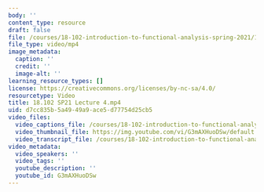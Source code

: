 ```yaml
---
body: ''
content_type: resource
draft: false
file: /courses/18-102-introduction-to-functional-analysis-spring-2021/18102-sp21-lecture-4_360p_16_9.mp4
file_type: video/mp4
image_metadata:
  caption: ''
  credit: ''
  image-alt: ''
learning_resource_types: []
license: https://creativecommons.org/licenses/by-nc-sa/4.0/
resourcetype: Video
title: 18.102 SP21 Lecture 4.mp4
uid: d7cc835b-5a49-49a9-ace5-d77754d25cb5
video_files:
  video_captions_file: /courses/18-102-introduction-to-functional-analysis-spring-2021/1_HlcTCE4pgOq0X5n8k6bmr2jl_BNEDwO_transcript.webvtt
  video_thumbnail_file: https://img.youtube.com/vi/G3mAXHuoDSw/default.jpg
  video_transcript_file: /courses/18-102-introduction-to-functional-analysis-spring-2021/1_HlcTCE4pgOq0X5n8k6bmr2jl_BNEDwO_transcript.pdf
video_metadata:
  video_speakers: ''
  video_tags: ''
  youtube_description: ''
  youtube_id: G3mAXHuoDSw
---
```

